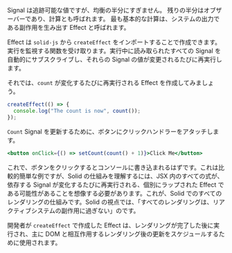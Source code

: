 Signal は追跡可能な値ですが、均衡の半分にすぎません。 残りの半分はオブザーバーであり、計算とも呼ばれます。 最も基本的な計算は、システムの出力である副作用を生み出す Effect と呼ばれます。

Effect は `solid-js` から `createEffect` をインポートすることで作成できます。実行を監視する関数を受け取ります。実行中に読み取られたすべての Signal を自動的にサブスクライブし、それらの Signal の値が変更されるたびに再実行します。


それでは、`count` が変化するたびに再実行される Effect を作成してみましょう。

```jsx
createEffect(() => {
  console.log("The count is now", count());
});
```

`Count` Signal を更新するために、ボタンにクリックハンドラーをアタッチします。

```jsx
<button onClick={() => setCount(count() + 1)}>Click Me</button>
```

これで、ボタンをクリックするとコンソールに書き込まれるはずです。これは比較的簡単な例ですが、Solid の仕組みを理解するには、JSX 内のすべての式が、依存する Signal が変化するたびに再実行される、個別にラップされた Effect である可能性があることを想像する必要があります。これが、Solid でのすべてのレンダリングの仕組みです。Solid の視点では、「すべてのレンダリングは、リアクティブシステムの副作用に過ぎない」のです。

開発者が `createEffect` で作成した Effect は、レンダリングが完了した後に実行され、主に DOM と相互作用するレンダリング後の更新をスケジュールするために使用されます。

